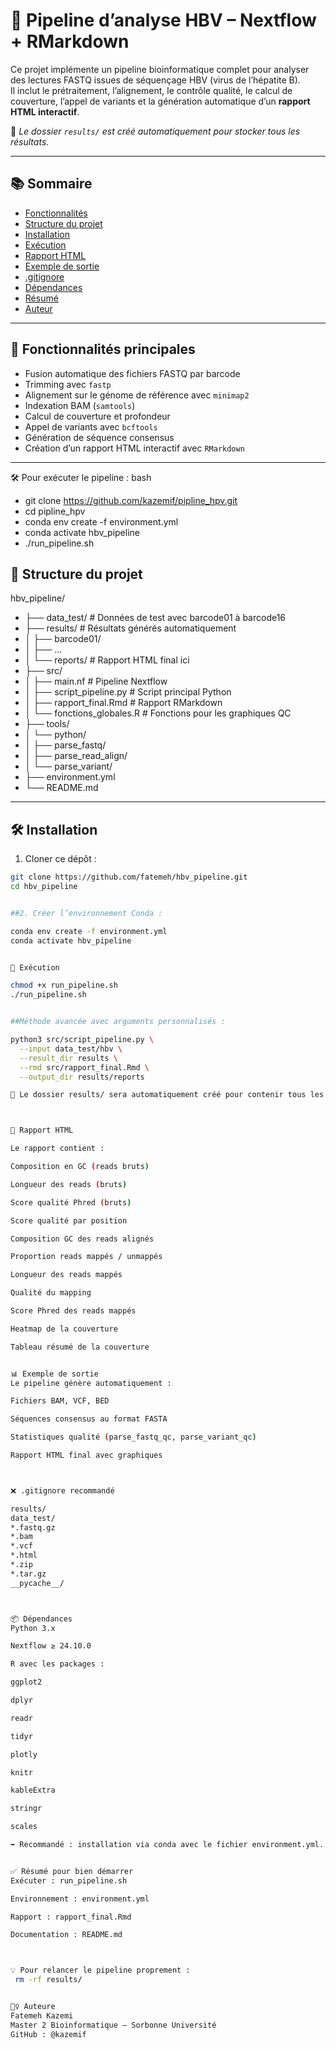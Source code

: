 # 🧬 Pipeline d’analyse HBV – Nextflow + RMarkdown

Ce projet implémente un pipeline bioinformatique complet pour analyser des lectures FASTQ issues de séquençage HBV (virus de l’hépatite B).  
Il inclut le prétraitement, l’alignement, le contrôle qualité, le calcul de couverture, l’appel de variants et la génération automatique d’un **rapport HTML interactif**.

📌 *Le dossier `results/` est créé automatiquement pour stocker tous les résultats.*

---

## 📚 Sommaire

- [Fonctionnalités](#-fonctionnalités-principales)
- [Structure du projet](#-structure-du-projet)
- [Installation](#-installation)
- [Exécution](#-exécution)
- [Rapport HTML](#-rapport-html)
- [Exemple de sortie](#-exemple-de-sortie-)
- [.gitignore](#-gitignore)
- [Dépendances](#-dépendances)
- [Résumé](#-résumé)
- [Auteur](#-auteure)

---

## 🧪 Fonctionnalités principales

- Fusion automatique des fichiers FASTQ par barcode
- Trimming avec `fastp`
- Alignement sur le génome de référence avec `minimap2`
- Indexation BAM (`samtools`)
- Calcul de couverture et profondeur
- Appel de variants avec `bcftools`
- Génération de séquence consensus
- Création d’un rapport HTML interactif avec `RMarkdown`

---

🛠️ Pour exécuter le pipeline :
bash

- git clone https://github.com/kazemif/pipline_hpv.git
- cd pipline_hpv
- conda env create -f environment.yml
- conda activate hbv_pipeline
- ./run_pipeline.sh


## 📁 Structure du projet



hbv_pipeline/
- ├── data_test/ # Données de test avec barcode01 à barcode16
- ├── results/ # Résultats générés automatiquement
- │ ├── barcode01/
- │ ├── ...
- │ └── reports/ # Rapport HTML final ici
- ├── src/
- │ ├── main.nf # Pipeline Nextflow
- │ ├── script_pipeline.py # Script principal Python
- │ ├── rapport_final.Rmd # Rapport RMarkdown
- │ └── fonctions_globales.R # Fonctions pour les graphiques QC
- ├── tools/
- │ └── python/
- │ ├── parse_fastq/
- │ ├── parse_read_align/
- │ └── parse_variant/
- ├── environment.yml
- └── README.md



---

## 🛠️ Installation

1. Cloner ce dépôt :
```bash
git clone https://github.com/fatemeh/hbv_pipeline.git
cd hbv_pipeline


##2. Créer l’environnement Conda :

conda env create -f environment.yml
conda activate hbv_pipeline


🚀 Exécution

chmod +x run_pipeline.sh
./run_pipeline.sh


##Méthode avancée avec arguments personnalisés :

python3 src/script_pipeline.py \
  --input data_test/hbv \
  --result_dir results \
  --rmd src/rapport_final.Rmd \
  --output_dir results/reports

📌 Le dossier results/ sera automatiquement créé pour contenir tous les résultats, organisés par barcode.



📄 Rapport HTML

Le rapport contient :

Composition en GC (reads bruts)

Longueur des reads (bruts)

Score qualité Phred (bruts)

Score qualité par position

Composition GC des reads alignés

Proportion reads mappés / unmappés

Longueur des reads mappés

Qualité du mapping

Score Phred des reads mappés

Heatmap de la couverture

Tableau résumé de la couverture


📊 Exemple de sortie
Le pipeline génère automatiquement :

Fichiers BAM, VCF, BED

Séquences consensus au format FASTA

Statistiques qualité (parse_fastq_qc, parse_variant_qc)

Rapport HTML final avec graphiques



❌ .gitignore recommandé

results/
data_test/
*.fastq.gz
*.bam
*.vcf
*.html
*.zip
*.tar.gz
__pycache__/



📦 Dépendances
Python 3.x

Nextflow ≥ 24.10.0

R avec les packages :

ggplot2

dplyr

readr

tidyr

plotly

knitr

kableExtra

stringr

scales

➡️ Recommandé : installation via conda avec le fichier environment.yml.


✅ Résumé pour bien démarrer
Exécuter : run_pipeline.sh

Environnement : environment.yml

Rapport : rapport_final.Rmd

Documentation : README.md



💡 Pour relancer le pipeline proprement :
 rm -rf results/


🙋‍♀️ Auteure
Fatemeh Kazemi
Master 2 Bioinformatique – Sorbonne Université
GitHub : @kazemif

